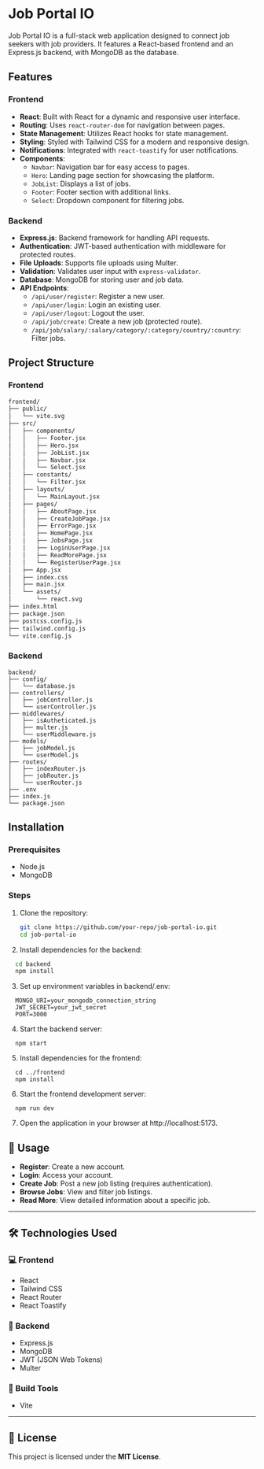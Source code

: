 # Job Portal IO

Job Portal IO is a full-stack web application designed to connect job seekers with job providers. It features a React-based frontend and an Express.js backend, with MongoDB as the database.

## Features

### Frontend

- **React**: Built with React for a dynamic and responsive user interface.
- **Routing**: Uses `react-router-dom` for navigation between pages.
- **State Management**: Utilizes React hooks for state management.
- **Styling**: Styled with Tailwind CSS for a modern and responsive design.
- **Notifications**: Integrated with `react-toastify` for user notifications.
- **Components**:
  - `Navbar`: Navigation bar for easy access to pages.
  - `Hero`: Landing page section for showcasing the platform.
  - `JobList`: Displays a list of jobs.
  - `Footer`: Footer section with additional links.
  - `Select`: Dropdown component for filtering jobs.

### Backend

- **Express.js**: Backend framework for handling API requests.
- **Authentication**: JWT-based authentication with middleware for protected routes.
- **File Uploads**: Supports file uploads using Multer.
- **Validation**: Validates user input with `express-validator`.
- **Database**: MongoDB for storing user and job data.
- **API Endpoints**:
  - `/api/user/register`: Register a new user.
  - `/api/user/login`: Login an existing user.
  - `/api/user/logout`: Logout the user.
  - `/api/job/create`: Create a new job (protected route).
  - `/api/job/salary/:salary/category/:category/country/:country`: Filter jobs.

## Project Structure

### Frontend

```bash
frontend/
├── public/
│   └── vite.svg
├── src/
│   ├── components/
│   │   ├── Footer.jsx
│   │   ├── Hero.jsx
│   │   ├── JobList.jsx
│   │   ├── Navbar.jsx
│   │   └── Select.jsx
│   ├── constants/
│   │   └── Filter.jsx
│   ├── layouts/
│   │   └── MainLayout.jsx
│   ├── pages/
│   │   ├── AboutPage.jsx
│   │   ├── CreateJobPage.jsx
│   │   ├── ErrorPage.jsx
│   │   ├── HomePage.jsx
│   │   ├── JobsPage.jsx
│   │   ├── LoginUserPage.jsx
│   │   ├── ReadMorePage.jsx
│   │   └── RegisterUserPage.jsx
│   ├── App.jsx
│   ├── index.css
│   ├── main.jsx
│   └── assets/
│       └── react.svg
├── index.html
├── package.json
├── postcss.config.js
├── tailwind.config.js
└── vite.config.js
```

### Backend

```
backend/
├── config/
│   └── database.js
├── controllers/
│   ├── jobController.js
│   └── userController.js
├── middlewares/
│   ├── isAutheticated.js
│   ├── multer.js
│   └── userMiddleware.js
├── models/
│   ├── jobModel.js
│   └── userModel.js
├── routes/
│   ├── indexRouter.js
│   ├── jobRouter.js
│   └── userRouter.js
├── .env
├── index.js
└── package.json
```

## Installation

### Prerequisites

- Node.js
- MongoDB

### Steps

1. Clone the repository:

   ```bash
   git clone https://github.com/your-repo/job-portal-io.git
   cd job-portal-io
   ```

2. Install dependencies for the backend:

```bash
  cd backend
  npm install
```

3. Set up environment variables in backend/.env:

```
  MONGO_URI=your_mongodb_connection_string
  JWT_SECRET=your_jwt_secret
  PORT=3000
```

4. Start the backend server:

```
  npm start
```

5. Install dependencies for the frontend:

```
  cd ../frontend
  npm install
```

6. Start the frontend development server:

```
  npm run dev
```

7. Open the application in your browser at http://localhost:5173.

## 🚀 Usage

- **Register**: Create a new account.
- **Login**: Access your account.
- **Create Job**: Post a new job listing (requires authentication).
- **Browse Jobs**: View and filter job listings.
- **Read More**: View detailed information about a specific job.

---

## 🛠️ Technologies Used

### 💻 Frontend

- React
- Tailwind CSS
- React Router
- React Toastify

### 🧠 Backend

- Express.js
- MongoDB
- JWT (JSON Web Tokens)
- Multer

### 🧰 Build Tools

- Vite

---

## 📄 License

This project is licensed under the **MIT License**.
